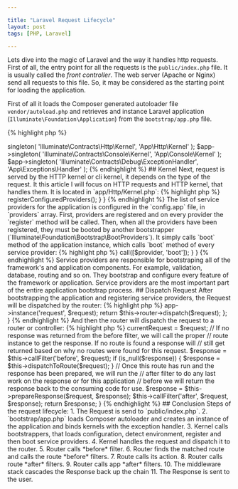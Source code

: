```yaml
---

title: "Laravel Request Lifecycle"
layout: post
tags: [PHP, Laravel]

---
```


Lets dive into the magic of Laravel and the way it handles http requests. First of all, the entry point for all the requests is 
the `public/index.php` file. It is usually called the *front controller*. The web server (Apache or Nginx) send all requests 
to this file. So, it may be considered as the starting point for loading the application. 

First of all it loads the Composer generated autoloader file `vendor/autoload.php` and retrieves and instance Laravel 
application (`Illuminate\Foundation\Application`) from the `bootstrap/app.php` file.

{% highlight php %}
<?php

$app = new Illuminate\Foundation\Application(
    realpath(__DIR__.'/../')
);

{% endhighlight %}

This instance serves as the "glue" for all 
the components of Laravel, and is the IoC container itself. There are some bindings to the IoC container in the `bootstrap/app.php` 
file: for *Http Kernel*, *Console Kernel* and *Exception Handler*:

{% highlight php %}
<?php

$app->singleton(
    'Illuminate\Contracts\Http\Kernel',
    'App\Http\Kernel'
);

$app->singleton(
    'Illuminate\Contracts\Console\Kernel',
    'App\Console\Kernel'
);

$app->singleton(
    'Illuminate\Contracts\Debug\ExceptionHandler',
    'App\Exceptions\Handler'
);

{% endhighlight %}

## Kernel
Next, request is served by the HTTP kernel or cli kernel, it depends on the type of the request. It this article I will focus on
HTTP requests and HTTP kernel, that handles them. It is located in `app/Http/Kernel.php`:

{% highlight php %}
<?php

use Illuminate\Foundation\Http\Kernel as HttpKernel;

class Kernel extends HttpKernel {

{% endhighlight %}

Http kernel extends the *Illuminate\Foundation\Http\Kernel*. This class has an array of *bootstrapers* that will be run befoure 
the request is executed. They detect environment and load configuration, configure logs and error handling. They also register
providers with facades, and then boot providers:

{% highlight php %}
<?php

/**
 * The bootstrap classes for the application.
 *
 * @var array
 */
protected $bootstrappers = [
    'Illuminate\Foundation\Bootstrap\DetectEnvironment',
    'Illuminate\Foundation\Bootstrap\LoadConfiguration',
    'Illuminate\Foundation\Bootstrap\ConfigureLogging',
    'Illuminate\Foundation\Bootstrap\HandleExceptions',
    'Illuminate\Foundation\Bootstrap\RegisterFacades',
    'Illuminate\Foundation\Bootstrap\RegisterProviders',
    'Illuminate\Foundation\Bootstrap\BootProviders',
];


{% endhighlight %}

The http kernel also has a list of HTTP middlewares (global and for specific routes). Every request passes through all
the global middlewares before being handled by the kernel.

The process of handling a request is very simple. Kernel has `handle()` method, that recieves a `Request` object and returns
a `Response` object:

{% highlight php %}
<?php

/**
 * Handle an incoming HTTP request.
 *
 * @param  \Illuminate\Http\Request  $request
 * @return \Illuminate\Http\Response
 */
public function handle($request)

{% endhighlight %}

I will not dive deeper in the process of how the router works. I treat kernel as a black box that represents my application.

## Service Providers

The most important Kernel bootstrapper is one that registeres service providers (`Illuminate\Foundation\Bootstrap\RegisterFacades`).
It calls `registerConfiguredProviders()` method of the application instance:

{% highlight php %}
<?php

namespace Illuminate\Foundation\Bootstrap;

use Illuminate\Contracts\Foundation\Application;

class RegisterProviders
{
    /**
    * Bootstrap the given application.
    *
    * @param  \Illuminate\Contracts\Foundation\Application  $app
    * @return void
    */
    public function bootstrap(Application $app)
    {
        $app->registerConfiguredProviders();
    }
}
{% endhighlight %}

The list of service providers for the application is configured in the `config.app` file, in `providers` array. First, providers are registered and
on every provider the `register` method will be called. Then, when all the providers have been registered, they must be booted by another bootstrapper
(`Illuminate\Foundation\Bootstrap\BootProviders`). It simply calls `boot` method of the application instance, which calls `boot` method of every 
service provider:

{% highlight php %}
<?php

/**
 * Boot the given service provider.
 *
 * @param  \Illuminate\Support\ServiceProvider  $provider
 * @return mixed
 */
protected function bootProvider(ServiceProvider $provider)
{
    if (method_exists($provider, 'boot')) {
        return $this->call([$provider, 'boot']);
    }
}
{% endhighlight %}

Service providers are responsible for bootstraping all of the framework's and application components. For example, validation, database, routing and so on.
They bootstrap and configure every feature of the framework or application. Service providers are the most important part of the entire application bootstrap
process.

## Dispatch Request

After bootstrapping the application and registering service providers, the Request will be dispatched by the router:

{% highlight php %}
<?php

// Illuminate\Foundation\Http\Kernel

/**
* Get the route dispatcher callback.
*
* @return \Closure
*/
protected function dispatchToRouter()
{
    return function ($request) {
        $this->app->instance('request', $request);

        return $this->router->dispatch($request);
    };
}
{% endhighlight %}

And then the router will dispatch the request to a router or controller:

{% highlight php %}
<?php

//Illuminate\Routing\Router
/**
 * Dispatch the request to the application.
 *
 * @param  \Illuminate\Http\Request  $request
 * @return \Illuminate\Http\Response
*/
public function dispatch(Request $request)
{
    $this->currentRequest = $request;

    // If no response was returned from the before filter, we will call the proper
    // route instance to get the response. If no route is found a response will
    // still get returned based on why no routes were found for this request.
    $response = $this->callFilter('before', $request);

    if (is_null($response)) {
        $response = $this->dispatchToRoute($request);
    }

    // Once this route has run and the response has been prepared, we will run the
    // after filter to do any last work on the response or for this application
    // before we will return the response back to the consuming code for use.
    $response = $this->prepareResponse($request, $response);

    $this->callFilter('after', $request, $response);

    return $response;
                                
}
{% endhighlight %}

## Conclusion

Steps of the request lifecycle:

1. The Request is send to `public/index.php`.
2. `bootstrap/app.php` loads Composer autoloader and creates an instance of the application and binds kernels with the exception handler.
3. Kernel calls bootstrappers, that loads configuration, detect environment, register and then boot service providers.
4. Kernel handles the request and dispatch it to the router.
5. Router calls *before* filter.
6. Router finds the matched route and calls the route *before* filters.
7. Route calls its action. 
8. Router calls route *after* filters.
9. Router calls app *after* filters.
10. The middleware stack cascades the Response back up the chain
11. The Response is sent to the user.
